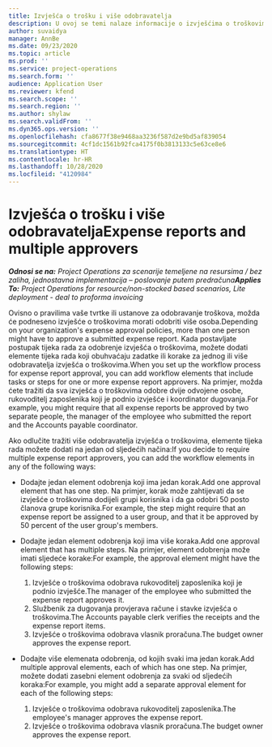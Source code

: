 ```yaml
---
title: Izvješća o trošku i više odobravatelja
description: U ovoj se temi nalaze informacije o izvješćima o troškovima koje treba odobriti više osoba.
author: suvaidya
manager: AnnBe
ms.date: 09/23/2020
ms.topic: article
ms.prod: ''
ms.service: project-operations
ms.search.form: ''
audience: Application User
ms.reviewer: kfend
ms.search.scope: ''
ms.search.region: ''
ms.author: shylaw
ms.search.validFrom: ''
ms.dyn365.ops.version: ''
ms.openlocfilehash: cfa8677f38e9468aa3236f587d2e9bd5af839054
ms.sourcegitcommit: 4cf1dc1561b92fca4175f0b3813133c5e63ce8e6
ms.translationtype: HT
ms.contentlocale: hr-HR
ms.lasthandoff: 10/28/2020
ms.locfileid: "4120984"
---
```

# <a name="expense-reports-and-multiple-approvers"></a><span data-ttu-id="8356e-103">Izvješća o trošku i više odobravatelja</span><span class="sxs-lookup"><span data-stu-id="8356e-103">Expense reports and multiple approvers</span></span>

<span data-ttu-id="8356e-104">_**Odnosi se na:** Project Operations za scenarije temeljene na resursima / bez zaliha, jednostavna implementacija – poslovanje putem predračuna_</span><span class="sxs-lookup"><span data-stu-id="8356e-104">_**Applies To:** Project Operations for resource/non-stocked based scenarios, Lite deployment - deal to proforma invoicing_</span></span>

<span data-ttu-id="8356e-105">Ovisno o pravilima vaše tvrtke ili ustanove za odobravanje troškova, možda će podneseno izvješće o troškovima morati odobriti više osoba.</span><span class="sxs-lookup"><span data-stu-id="8356e-105">Depending on your organization's expense approval policies, more than one person might have to approve a submitted expense report.</span></span> <span data-ttu-id="8356e-106">Kada postavljate postupak tijeka rada za odobrenje izvješća o troškovima, možete dodati elemente tijeka rada koji obuhvaćaju zadatke ili korake za jednog ili više odobravatelja izvješća o troškovima.</span><span class="sxs-lookup"><span data-stu-id="8356e-106">When you set up the workflow process for expense report approval, you can add workflow elements that include tasks or steps for one or more expense report approvers.</span></span> <span data-ttu-id="8356e-107">Na primjer, možda ćete tražiti da sva izvješća o troškovima odobre dvije odvojene osobe, rukovoditelj zaposlenika koji je podnio izvješće i koordinator dugovanja.</span><span class="sxs-lookup"><span data-stu-id="8356e-107">For example, you might require that all expense reports be approved by two separate people, the manager of the employee who submitted the report and the Accounts payable coordinator.</span></span>

<span data-ttu-id="8356e-108">Ako odlučite tražiti više odobravatelja izvješća o troškovima, elemente tijeka rada možete dodati na jedan od sljedećih načina:</span><span class="sxs-lookup"><span data-stu-id="8356e-108">If you decide to require multiple expense report approvers, you can add the workflow elements in any of the following ways:</span></span>

- <span data-ttu-id="8356e-109">Dodajte jedan element odobrenja koji ima jedan korak.</span><span class="sxs-lookup"><span data-stu-id="8356e-109">Add one approval element that has one step.</span></span> <span data-ttu-id="8356e-110">Na primjer, korak može zahtijevati da se izvješće o troškovima dodijeli grupi korisnika i da ga odobri 50 posto članova grupe korisnika.</span><span class="sxs-lookup"><span data-stu-id="8356e-110">For example, the step might require that an expense report be assigned to a user group, and that it be approved by 50 percent of the user group's members.</span></span>
- <span data-ttu-id="8356e-111">Dodajte jedan element odobrenja koji ima više koraka.</span><span class="sxs-lookup"><span data-stu-id="8356e-111">Add one approval element that has multiple steps.</span></span> <span data-ttu-id="8356e-112">Na primjer, element odobrenja može imati sljedeće korake:</span><span class="sxs-lookup"><span data-stu-id="8356e-112">For example, the approval element might have the following steps:</span></span>

    1. <span data-ttu-id="8356e-113">Izvješće o troškovima odobrava rukovoditelj zaposlenika koji je podnio izvješće.</span><span class="sxs-lookup"><span data-stu-id="8356e-113">The manager of the employee who submitted the expense report approves it.</span></span>
    2. <span data-ttu-id="8356e-114">Službenik za dugovanja provjerava račune i stavke izvješća o troškovima.</span><span class="sxs-lookup"><span data-stu-id="8356e-114">The Accounts payable clerk verifies the receipts and the expense report items.</span></span>
    3. <span data-ttu-id="8356e-115">Izvješće o troškovima odobrava vlasnik proračuna.</span><span class="sxs-lookup"><span data-stu-id="8356e-115">The budget owner approves the expense report.</span></span>

- <span data-ttu-id="8356e-116">Dodajte više elemenata odobrenja, od kojih svaki ima jedan korak.</span><span class="sxs-lookup"><span data-stu-id="8356e-116">Add multiple approval elements, each of which has one step.</span></span> <span data-ttu-id="8356e-117">Na primjer, možete dodati zasebni element odobrenja za svaki od sljedećih koraka:</span><span class="sxs-lookup"><span data-stu-id="8356e-117">For example, you might add a separate approval element for each of the following steps:</span></span>

    1. <span data-ttu-id="8356e-118">Izvješće o troškovima odobrava rukovoditelj zaposlenika.</span><span class="sxs-lookup"><span data-stu-id="8356e-118">The employee's manager approves the expense report.</span></span>
    2. <span data-ttu-id="8356e-119">Izvješće o troškovima odobrava vlasnik proračuna.</span><span class="sxs-lookup"><span data-stu-id="8356e-119">The budget owner approves the expense report.</span></span>
